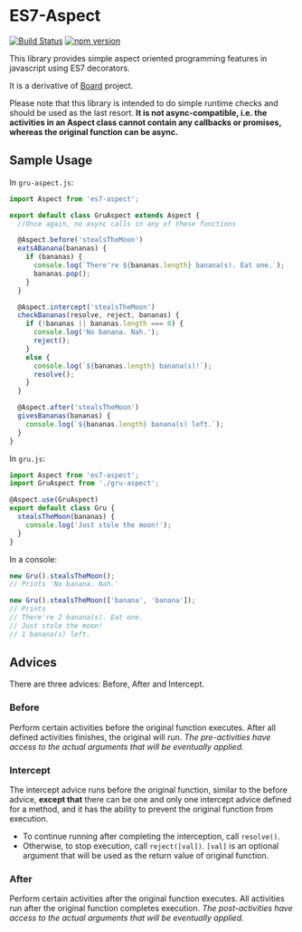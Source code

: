 # ES7-Aspect
[![Build Status](https://travis-ci.org/lafickens/es7-aspect.svg)](https://travis-ci.org/lafickens/es7-aspect)
[![npm version](https://badge.fury.io/js/es7-aspect.svg)](https://badge.fury.io/js/es7-aspect)

This library provides simple aspect oriented programming features in javascript using ES7 decorators.

It is a derivative of [Board](http://devpost.com/software/billboard-czkuq8) project.

Please note that this library is intended to do simple runtime checks and should be used as the last resort. __It is not async-compatible, i.e. the activities in an Aspect class cannot contain any callbacks or promises, whereas the original function can be async.__


## Sample Usage

In `gru-aspect.js`:
```javascript
import Aspect from 'es7-aspect';

export default class GruAspect extends Aspect {
  //Once again, no async calls in any of these functions

  @Aspect.before('stealsTheMoon')
  eatsABanana(bananas) {
    if (bananas) {
      console.log(`There're ${bananas.length} banana(s). Eat one.`);
      bananas.pop();
    }
  }

  @Aspect.intercept('stealsTheMoon')
  checkBananas(resolve, reject, bananas) {
    if (!bananas || bananas.length === 0) {
      console.log('No banana. Nah.');
      reject();
    }
    else {
      console.log(`${bananas.length} banana(s)!`);
      resolve();
    }
  }

  @Aspect.after('stealsTheMoon')
  givesBananas(bananas) {
    console.log(`${bananas.length} banana(s) left.`);
  }
}
```

In `gru.js`:
```javascript
import Aspect from 'es7-aspect';
import GruAspect from './gru-aspect';

@Aspect.use(GruAspect)
export default class Gru {
  stealsTheMoon(bananas) {
    console.log('Just stole the moon!');
  }
}
```

In a console:
```javascript
new Gru().stealsTheMoon();
// Prints 'No banana. Nah.'

new Gru().stealsTheMoon(['banana', 'banana']);
// Prints
// There're 2 banana(s). Eat one.
// Just stole the moon!
// 1 banana(s) left.
```


## Advices
There are three advices: Before, After and Intercept.

### Before
Perform certain activities before the original function executes. After all defined activities finishes, the original will run. _The pre-activities have access to the actual arguments that will be eventually applied._

### Intercept
The intercept advice runs before the original function, similar to the before advice, __except that__ there can be one and only one intercept advice defined for a method, and it has the ability to prevent the original function from execution.
* To continue running after completing the interception, call `resolve()`.
* Otherwise, to stop execution, call `reject([val])`. `[val]` is an optional argument that will be used as the return value of original function.

### After
Perform certain activities after the original function executes. All activities run after the original function completes execution. _The post-activities have access to the actual arguments that will be eventually applied._
